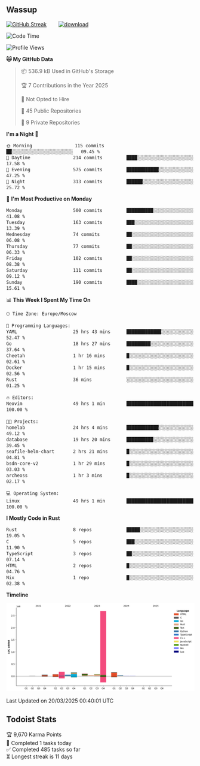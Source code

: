 ## Wassup

<!--
-->

[![GitHub Streak](http://github-readme-streak-stats.herokuapp.com?user=archeoss&theme=shades-of-purple&hide_border=true&date_format=j%20M%5B%20Y%5D)](https://git.io/streak-stats)&nbsp;&nbsp;&nbsp;&nbsp;&nbsp;&nbsp;&nbsp;&nbsp;[![download](https://user-images.githubusercontent.com/68448737/147796309-d8b65b1d-4dde-40d9-b03a-2b42aaa6cd43.jpeg)
](http://bmstu.ru/)

<!--START_SECTION:waka-->
![Code Time](http://img.shields.io/badge/Code%20Time-3%2C848%20hrs%2022%20mins-blue)

![Profile Views](http://img.shields.io/badge/Profile%20Views-1-blue)

**🐱 My GitHub Data** 

> 📦 536.9 kB Used in GitHub's Storage 
 > 
> 🏆 7 Contributions in the Year 2025
 > 
> 🚫 Not Opted to Hire
 > 
> 📜 45 Public Repositories 
 > 
> 🔑 9 Private Repositories 
 > 
**I'm a Night 🦉** 

```text
🌞 Morning                115 commits         ██░░░░░░░░░░░░░░░░░░░░░░░   09.45 % 
🌆 Daytime                214 commits         ████░░░░░░░░░░░░░░░░░░░░░   17.58 % 
🌃 Evening                575 commits         ████████████░░░░░░░░░░░░░   47.25 % 
🌙 Night                  313 commits         ██████░░░░░░░░░░░░░░░░░░░   25.72 % 
```
📅 **I'm Most Productive on Monday** 

```text
Monday                   500 commits         ██████████░░░░░░░░░░░░░░░   41.08 % 
Tuesday                  163 commits         ███░░░░░░░░░░░░░░░░░░░░░░   13.39 % 
Wednesday                74 commits          ██░░░░░░░░░░░░░░░░░░░░░░░   06.08 % 
Thursday                 77 commits          ██░░░░░░░░░░░░░░░░░░░░░░░   06.33 % 
Friday                   102 commits         ██░░░░░░░░░░░░░░░░░░░░░░░   08.38 % 
Saturday                 111 commits         ██░░░░░░░░░░░░░░░░░░░░░░░   09.12 % 
Sunday                   190 commits         ████░░░░░░░░░░░░░░░░░░░░░   15.61 % 
```


📊 **This Week I Spent My Time On** 

```text
🕑︎ Time Zone: Europe/Moscow

💬 Programming Languages: 
YAML                     25 hrs 43 mins      █████████████░░░░░░░░░░░░   52.47 % 
Go                       18 hrs 27 mins      █████████░░░░░░░░░░░░░░░░   37.64 % 
Cheetah                  1 hr 16 mins        █░░░░░░░░░░░░░░░░░░░░░░░░   02.61 % 
Docker                   1 hr 15 mins        █░░░░░░░░░░░░░░░░░░░░░░░░   02.56 % 
Rust                     36 mins             ░░░░░░░░░░░░░░░░░░░░░░░░░   01.25 % 

🔥 Editors: 
Neovim                   49 hrs 1 min        █████████████████████████   100.00 % 

🐱‍💻 Projects: 
homelab                  24 hrs 4 mins       ████████████░░░░░░░░░░░░░   49.12 % 
database                 19 hrs 20 mins      ██████████░░░░░░░░░░░░░░░   39.45 % 
seafile-helm-chart       2 hrs 21 mins       █░░░░░░░░░░░░░░░░░░░░░░░░   04.81 % 
bsdn-core-v2             1 hr 29 mins        █░░░░░░░░░░░░░░░░░░░░░░░░   03.03 % 
archeoss                 1 hr 3 mins         █░░░░░░░░░░░░░░░░░░░░░░░░   02.17 % 

💻 Operating System: 
Linux                    49 hrs 1 min        █████████████████████████   100.00 % 
```

**I Mostly Code in Rust** 

```text
Rust                     8 repos             █████░░░░░░░░░░░░░░░░░░░░   19.05 % 
C                        5 repos             ███░░░░░░░░░░░░░░░░░░░░░░   11.90 % 
TypeScript               3 repos             ██░░░░░░░░░░░░░░░░░░░░░░░   07.14 % 
HTML                     2 repos             █░░░░░░░░░░░░░░░░░░░░░░░░   04.76 % 
Nix                      1 repo              █░░░░░░░░░░░░░░░░░░░░░░░░   02.38 % 
```



**Timeline**

![Lines of Code chart](https://raw.githubusercontent.com/archeoss/archeoss/master/assets/bar_graph.png)


 Last Updated on 20/03/2025 00:40:01 UTC
<!--END_SECTION:waka-->

## Todoist Stats

<!-- TODO-IST:START -->
🏆  9,670 Karma Points           
🌸  Completed 1 tasks today           
✅  Completed 485 tasks so far           
⏳  Longest streak is 11 days
<!-- TODO-IST:END -->
